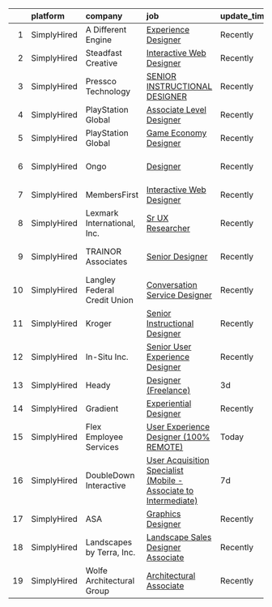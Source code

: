 

|    | platform    | company                      | job                                                                                                                                                                               | update_time   | location          |
|---:|:------------|:-----------------------------|:----------------------------------------------------------------------------------------------------------------------------------------------------------------------------------|:--------------|:------------------|
|  1 | SimplyHired | A Different Engine           | [Experience Designer](https://www.simplyhired.com/job/aFhgSeRKUufm7fOXc8tzMf9cGTNROsdGfuuBMaSJgSDAUL3BGsMH4A?q=interactive+designer)                                              | Recently      | Berkeley, CA      |
|  2 | SimplyHired | Steadfast Creative           | [Interactive Web Designer](https://www.simplyhired.com/job/yG0LnEtv2b6tm3c6JQ4OZ57w5p0aKVSHtwGh53bBRU9sP8CBQspnRA?q=interactive+designer)                                         | Recently      | Keller, TX        |
|  3 | SimplyHired | Pressco Technology           | [SENIOR INSTRUCTIONAL DESIGNER](https://www.simplyhired.com/job/vuig5BCFtHhgiPcVZHOUFiKr3KPq73qyyKgP8j90b4JQ-jlTGzhxYQ?q=interactive+designer)                                    | Recently      | Solon, OH         |
|  4 | SimplyHired | PlayStation Global           | [Associate Level Designer](https://www.simplyhired.com/job/Q9hf9ZH_QC4qcpd1nF80e9JCwysDqU8vBX9H_bB8ZS7SFQMh5Iidvw?q=interactive+designer)                                         | Recently      | Playa Vista, CA   |
|  5 | SimplyHired | PlayStation Global           | [Game Economy Designer](https://www.simplyhired.com/job/JJV6oEdkzN3al-I9VQ5gQHjxilhUNWaQEjU5kUYP19rNRcjTlzTEgw?q=interactive+designer)                                            | Recently      | San Diego, CA     |
|  6 | SimplyHired | Ongo                         | [Designer](https://www.simplyhired.com/job/RAJ1VB8xT-wOYMYwxJPLCWodELugq-phZeY2iRJkNN2loZNEO-02IQ?q=interactive+designer)                                                         | Recently      | San Francisco, CA |
|  7 | SimplyHired | MembersFirst                 | [Interactive Web Designer](https://www.simplyhired.com/job/BApHw7JGz5-TXEuoNQo_xTM4-1lhJYJe2kJ5_qyxwtF_akJ0pzfOFA?q=interactive+designer)                                         | Recently      | Remote            |
|  8 | SimplyHired | Lexmark International, Inc.  | [Sr UX Researcher](https://www.simplyhired.com/job/0onL9VxxXQ_7rcfxaMvdo8OQ9y_5Srha0mexhBhixmfbFggc2yOXQw?q=interactive+designer)                                                 | Recently      | Lexington, KY     |
|  9 | SimplyHired | TRAINOR Associates           | [Senior Designer](https://www.simplyhired.com/job/8W051Wzps4yXmKQnT2PQncTxJkpXZ9XOtIrqEgcTA9N4NCmOypwzyA?q=interactive+designer)                                                  | Recently      | New Hartford, NY  |
| 10 | SimplyHired | Langley Federal Credit Union | [Conversation Service Designer](https://www.simplyhired.com/job/Fb3buihtffxd4qgDCLqiEFdEFznwp3Tjxabl2VnRGYC_ue0VrCQflw?q=interactive+designer)                                    | Recently      | Newport News, VA  |
| 11 | SimplyHired | Kroger                       | [Senior Instructional Designer](https://www.simplyhired.com/job/kTh193d5hoh7SKCK6mhaKCtbUbfdwJasqajHTnFdfxmptzCHxRkCNQ?q=interactive+designer)                                    | Recently      | Remote            |
| 12 | SimplyHired | In-Situ Inc.                 | [Senior User Experience Designer](https://www.simplyhired.com/job/vyM0f3TPEVsiQm91D22dN0l-KsYqyrhKvnNhy16xYaGcS2aJUCAddg?q=interactive+designer)                                  | Recently      | Fort Collins, CO  |
| 13 | SimplyHired | Heady                        | [Designer (Freelance)](https://www.simplyhired.com/job/jPZKy7Q8o6njjrCRvqrgR8oLEU68-SlEYeEo8F9_N3JltEkuUENk5g?q=interactive+designer)                                             | 3d            | New York, NY      |
| 14 | SimplyHired | Gradient                     | [Experiential Designer](https://www.simplyhired.com/job/m5623czasLRryH1b449NnXv1tftfGX9x9sGCJyV3mH9KXDOSRWdPjQ?q=interactive+designer)                                            | Recently      | Remote            |
| 15 | SimplyHired | Flex Employee Services       | [User Experience Designer (100% REMOTE)](https://www.simplyhired.com/job/O6KRknWVs2wDmtTxCdhZp3ozUb6bugzyYbPPsEA7sxCyf69lMiK5Ng?q=interactive+designer)                           | Today         | Remote            |
| 16 | SimplyHired | DoubleDown Interactive       | [User Acquisition Specialist (Mobile - Associate to Intermediate)](https://www.simplyhired.com/job/Ty_EFUrSNlw6M61lfXWt7RaoeIyuXUe7BrITLFNSeWGIoRth5chkXg?q=interactive+designer) | 7d            | Seattle, WA       |
| 17 | SimplyHired | ASA                          | [Graphics Designer](https://www.simplyhired.com/job/hXCOGKRB7zNtjHab4D6rXznXqNSgCpEMu-IwLCuYGZqi7QyIpJIn3g?q=interactive+designer)                                                | Recently      | Remote            |
| 18 | SimplyHired | Landscapes by Terra, Inc.    | [Landscape Sales Designer Associate](https://www.simplyhired.com/job/gkN4jJ_OnfvzaqGWd-qiuSjW8YjLfowcreG-iM3k31gb5VuBsnrlBw?q=interactive+designer)                               | Recently      | Dublin, OH        |
| 19 | SimplyHired | Wolfe Architectural Group    | [Architectural Associate](https://www.simplyhired.com/job/H13gEka9RJVDtlZ39-1dUF2W9CCPlI0-66rVDAzQuX8eJFKtnUIRFA?q=interactive+designer)                                          | Recently      | Spokane, WA       |